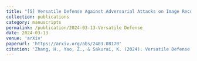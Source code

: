 ```yaml
---
title: "[5] Versatile Defense Against Adversarial Attacks on Image Recognition"
collection: publications
category: manuscripts
permalink: /publication/2024-03-13-Versatile Defense
date: 2024-03-13
venue: 'arXiv'
paperurl: 'https://arxiv.org/abs/2403.08170'
citation: 'Zhang, H., Yao, Z., & Sakurai, K. (2024). Versatile Defense Against Adversarial Attacks on Image Recognition. arXiv preprint arXiv:2403.08170.'
---
```

